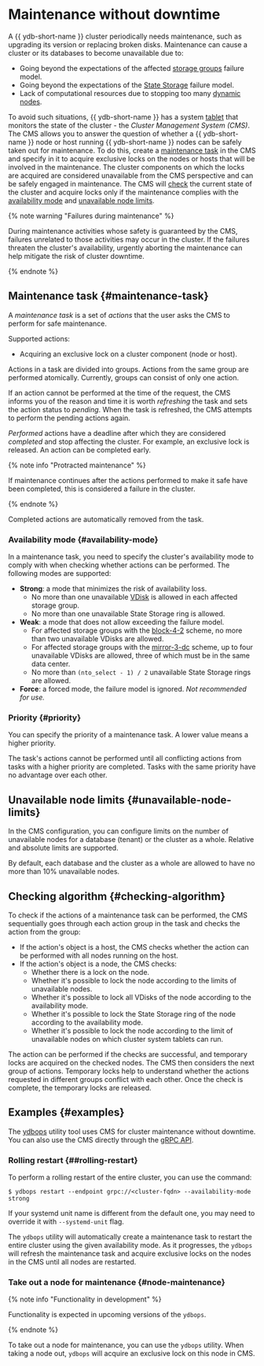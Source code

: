 # Maintenance without downtime

A {{ ydb-short-name }} cluster periodically needs maintenance, such as upgrading its version or replacing broken disks. Maintenance can cause a cluster or its databases to become unavailable due to:
- Going beyond the expectations of the affected [storage groups](../../concepts/databases.md#storage-groups) failure model.
- Going beyond the expectations of the [State Storage](../../deploy/configuration/config.md#domains-state) failure model.
- Lack of computational resources due to stopping too many [dynamic nodes](../../concepts/cluster/common_scheme_ydb.md#nodes).

To avoid such situations, {{ ydb-short-name }} has a system [tablet](../../concepts/cluster/common_scheme_ydb.md#tablets) that monitors the state of the cluster - the *Cluster Management System (CMS)*. The CMS allows you to answer the question of whether a {{ ydb-short-name }} node or host running {{ ydb-short-name }} nodes can be safely taken out for maintenance. To do this, create a [maintenance task](#maintenance-task) in the CMS and specify in it to acquire exclusive locks on the nodes or hosts that will be involved in the maintenance. The cluster components on which the locks are acquired are considered unavailable from the CMS perspective and can be safely engaged in maintenance. The CMS will [check](#checking-algorithm) the current state of the cluster and acquire locks only if the maintenance complies with the [availability mode](#availability-mode) and [unavailable node limits](#unavailable-node-limits).

{% note warning "Failures during maintenance" %}

During maintenance activities whose safety is guaranteed by the CMS, failures unrelated to those activities may occur in the cluster. If the failures threaten the cluster's availability, urgently aborting the maintenance can help mitigate the risk of cluster downtime.

{% endnote %}

## Maintenance task {#maintenance-task}

A *maintenance task* is a set of *actions* that the user asks the CMS to perform for safe maintenance.

Supported actions:
- Acquiring an exclusive lock on a cluster component (node or host).

Actions in a task are divided into groups. Actions from the same group are performed atomically. Currently, groups can consist of only one action.

If an action cannot be performed at the time of the request, the CMS informs you of the reason and time it is worth *refreshing* the task and sets the action status to *pending*. When the task is refreshed, the CMS attempts to perform the pending actions again.

*Performed* actions have a deadline after which they are considered *completed* and stop affecting the cluster. For example, an exclusive lock is released. An action can be completed early.

{% note info "Protracted maintenance" %}

If maintenance continues after the actions performed to make it safe have been completed, this is considered a failure in the cluster.

{% endnote %}

Completed actions are automatically removed from the task.

### Availability mode {#availability-mode}

In a maintenance task, you need to specify the cluster's availability mode to comply with when checking whether actions can be performed. The following modes are supported:
- **Strong**: a mode that minimizes the risk of availability loss.
    - No more than one unavailable [VDisk](../../concepts/cluster/distributed_storage.md#storage-groups) is allowed in each affected storage group.
    - No more than one unavailable State Storage ring is allowed.
- **Weak**: a mode that does not allow exceeding the failure model.
    - For affected storage groups with the [block-4-2](../../deploy/configuration/config.md#reliability) scheme, no more than two unavailable VDisks are allowed.
    - For affected storage groups with the [mirror-3-dc](../../deploy/configuration/config.md#reliability) scheme, up to four unavailable VDisks are allowed, three of which must be in the same data center. 
    - No more than `(nto_select - 1) / 2` unavailable State Storage rings are allowed.
- **Force**: a forced mode, the failure model is ignored. *Not recommended for use.*

### Priority {#priority}

You can specify the priority of a maintenance task. A lower value means a higher priority.

The task's actions cannot be performed until all conflicting actions from tasks with a higher priority are completed. Tasks with the same priority have no advantage over each other.

## Unavailable node limits {#unavailable-node-limits}

In the CMS configuration, you can configure limits on the number of unavailable nodes for a database (tenant) or the cluster as a whole. Relative and absolute limits are supported.

By default, each database and the cluster as a whole are allowed to have no more than 10% unavailable nodes.

## Checking algorithm {#checking-algorithm}

To check if the actions of a maintenance task can be performed, the CMS sequentially goes through each action group in the task and checks the action from the group:
- If the action's object is a host, the CMS checks whether the action can be performed with all nodes running on the host. 
- If the action's object is a node, the CMS checks:
    - Whether there is a lock on the node.
    - Whether it's possible to lock the node according to the limits of unavailable nodes.
    - Whether it's possible to lock all VDisks of the node according to the availability mode.
    - Whether it's possible to lock the State Storage ring of the node according to the availability mode.
    - Whether it's possible to lock the node according to the limit of unavailable nodes on which cluster system tablets can run.

The action can be performed if the checks are successful, and temporary locks are acquired on the checked nodes. The CMS then considers the next group of actions. Temporary locks help to understand whether the actions requested in different groups conflict with each other. Once the check is complete, the temporary locks are released.

## Examples {#examples}

The [ydbops](https://github.com/ydb-platform/ydbops) utility tool uses CMS for cluster maintenance without downtime. You can also use the CMS directly through the [gRPC API](https://github.com/ydb-platform/ydb/blob/main/ydb/public/api/grpc/draft/ydb_maintenance_v1.proto).

### Rolling restart {##rolling-restart}

To perform a rolling restart of the entire cluster, you can use the command:
```
$ ydbops restart --endpoint grpc://<cluster-fqdn> --availability-mode strong
```
If your systemd unit name is different from the default one, you may need to override it with `--systemd-unit` flag.

The `ydbops` utility will automatically create a maintenance task to restart the entire cluster using the given availability mode. As it progresses, the `ydbops` will refresh the maintenance task and acquire exclusive locks on the nodes in the CMS until all nodes are restarted.

### Take out a node for maintenance {#node-maintenance}

{% note info "Functionality in development" %}

Functionality is expected in upcoming versions of the `ydbops`.

{% endnote %}

To take out a node for maintenance, you can use the `ydbops` utility. When taking a node out, `ydbops` will acquire an exclusive lock on this node in CMS.
